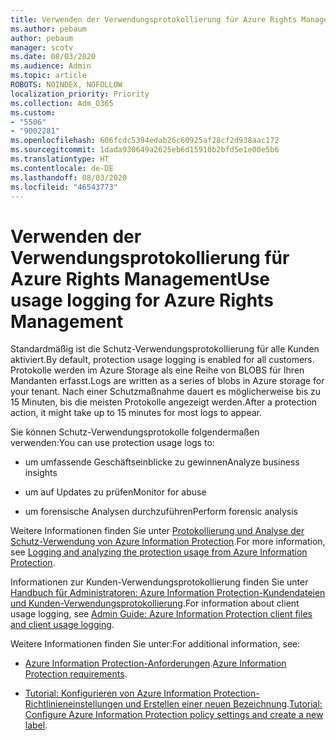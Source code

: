```yaml
---
title: Verwenden der Verwendungsprotokollierung für Azure Rights Management
ms.author: pebaum
author: pebaum
manager: scotv
ms.date: 08/03/2020
ms.audience: Admin
ms.topic: article
ROBOTS: NOINDEX, NOFOLLOW
localization_priority: Priority
ms.collection: Adm_O365
ms.custom:
- "5506"
- "9002281"
ms.openlocfilehash: 606fcdc5394edab26c60925af28cf2d938aac172
ms.sourcegitcommit: 1dada930649a2625eb6d15910b2bfd5e1e00e5b6
ms.translationtype: HT
ms.contentlocale: de-DE
ms.lasthandoff: 08/03/2020
ms.locfileid: "46543773"
---
```

# <a name="use-usage-logging-for-azure-rights-management"></a><span data-ttu-id="94a6d-102">Verwenden der Verwendungsprotokollierung für Azure Rights Management</span><span class="sxs-lookup"><span data-stu-id="94a6d-102">Use usage logging for Azure Rights Management</span></span>

<span data-ttu-id="94a6d-103">Standardmäßig ist die Schutz-Verwendungsprotokollierung für alle Kunden aktiviert.</span><span class="sxs-lookup"><span data-stu-id="94a6d-103">By default, protection usage logging is enabled for all customers.</span></span> <span data-ttu-id="94a6d-104">Protokolle werden im Azure Storage als eine Reihe von BLOBS für Ihren Mandanten erfasst.</span><span class="sxs-lookup"><span data-stu-id="94a6d-104">Logs are written as a series of blobs in Azure storage for your tenant.</span></span> <span data-ttu-id="94a6d-105">Nach einer Schutzmaßnahme dauert es möglicherweise bis zu 15 Minuten, bis die meisten Protokolle angezeigt werden.</span><span class="sxs-lookup"><span data-stu-id="94a6d-105">After a protection action, it might take up to 15 minutes for most logs to appear.</span></span>

<span data-ttu-id="94a6d-106">Sie können Schutz-Verwendungsprotokolle folgendermaßen verwenden:</span><span class="sxs-lookup"><span data-stu-id="94a6d-106">You can use protection usage logs to:</span></span>

- <span data-ttu-id="94a6d-107">um umfassende Geschäftseinblicke zu gewinnen</span><span class="sxs-lookup"><span data-stu-id="94a6d-107">Analyze business insights</span></span>

- <span data-ttu-id="94a6d-108">um auf Updates zu prüfen</span><span class="sxs-lookup"><span data-stu-id="94a6d-108">Monitor for abuse</span></span>

- <span data-ttu-id="94a6d-109">um forensische Analysen durchzuführen</span><span class="sxs-lookup"><span data-stu-id="94a6d-109">Perform forensic analysis</span></span>

<span data-ttu-id="94a6d-110">Weitere Informationen finden Sie unter [Protokollierung und Analyse der Schutz-Verwendung von Azure Information Protection](https://docs.microsoft.com/azure/information-protection/log-analyze-usage).</span><span class="sxs-lookup"><span data-stu-id="94a6d-110">For more information, see [Logging and analyzing the protection usage from Azure Information Protection](https://docs.microsoft.com/azure/information-protection/log-analyze-usage).</span></span>

<span data-ttu-id="94a6d-111">Informationen zur Kunden-Verwendungsprotokollierung finden Sie unter [Handbuch für Administratoren: Azure Information Protection-Kundendateien und Kunden-Verwendungsprotokollierung](https://docs.microsoft.com/azure/information-protection/rms-client/client-admin-guide-files-and-logging).</span><span class="sxs-lookup"><span data-stu-id="94a6d-111">For information about client usage logging, see [Admin Guide: Azure Information Protection client files and client usage logging](https://docs.microsoft.com/azure/information-protection/rms-client/client-admin-guide-files-and-logging).</span></span>

<span data-ttu-id="94a6d-112">Weitere Informationen finden Sie unter:</span><span class="sxs-lookup"><span data-stu-id="94a6d-112">For additional information, see:</span></span>

- <span data-ttu-id="94a6d-113">[Azure Information Protection-Anforderungen](https://docs.microsoft.com/azure/information-protection/get-started/requirements).</span><span class="sxs-lookup"><span data-stu-id="94a6d-113">[Azure Information Protection requirements](https://docs.microsoft.com/azure/information-protection/get-started/requirements).</span></span>
    
- <span data-ttu-id="94a6d-114">[Tutorial: Konfigurieren von Azure Information Protection-Richtlinieneinstellungen und Erstellen einer neuen Bezeichnung](https://docs.microsoft.com/azure/information-protection/get-started/infoprotect-quick-start-tutorial).</span><span class="sxs-lookup"><span data-stu-id="94a6d-114">[Tutorial: Configure Azure Information Protection policy settings and create a new label](https://docs.microsoft.com/azure/information-protection/get-started/infoprotect-quick-start-tutorial).</span></span>